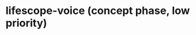 # lifescope-voice (concept phase, low priority)

<!--stackedit_data:
eyJoaXN0b3J5IjpbNzE0MzI3NTY5XX0=
-->